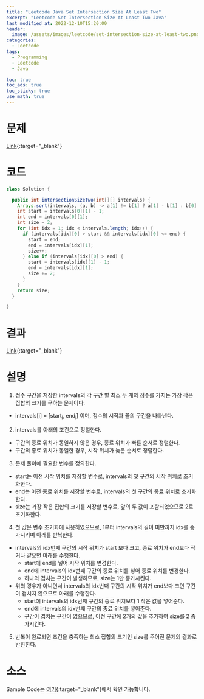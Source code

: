 ```yaml
---
title: "Leetcode Java Set Intersection Size At Least Two"
excerpt: "Leetcode Set Intersection Size At Least Two Java"
last_modified_at: 2022-12-10T15:20:00
header:
  image: /assets/images/leetcode/set-intersection-size-at-least-two.png
categories:
  - Leetcode
tags:
  - Programming
  - Leetcode
  - Java

toc: true
toc_ads: true
toc_sticky: true
use_math: true
---
```

# 문제
[Link](https://leetcode.com/problems/set-intersection-size-at-least-two){:target="_blank"}

# 코드
```java
class Solution {

  public int intersectionSizeTwo(int[][] intervals) {
    Arrays.sort(intervals, (a, b) -> a[1] != b[1] ? a[1] - b[1] : b[0] - a[0]);
    int start = intervals[0][1] - 1;
    int end = intervals[0][1];
    int size = 2;
    for (int idx = 1; idx < intervals.length; idx++) {
      if (intervals[idx][0] > start && intervals[idx][0] <= end) {
        start = end;
        end = intervals[idx][1];
        size++;
      } else if (intervals[idx][0] > end) {
        start = intervals[idx][1] - 1;
        end = intervals[idx][1];
        size += 2;
      }
    }
    return size;
  }

}
```

# 결과
[Link](https://leetcode.com/problems/set-intersection-size-at-least-two/submissions/857436052/){:target="_blank"}

# 설명
1. 정수 구간을 저장한 intervals의 각 구간 별 최소 두 개의 정수를 가지는 가장 작은 집합의 크기를 구하는 문제이다.
- intervals[i] = [start<sub>i</sub>, end<sub>i</sub>] 이며, 정수의 시작과 끝의 구간을 나타낸다.

2. intervals를 아래의 조건으로 정렬한다.
- 구간의 종료 위치가 동일하지 않은 경우, 종료 위치가 빠른 순서로 정렬한다.
- 구간의 종료 위치가 동일한 경우, 시작 위치가 늦은 순서로 정렬한다.

3. 문제 풀이에 필요한 변수를 정의한다.
- start는 이전 시작 위치를 저장할 변수로, intervals의 첫 구간의 시작 위치로 초기화한다.
- end는 이전 종료 위치를 저장할 변수로, intervals의 첫 구간의 종료 위치로 초기화한다.
- size는 가장 작은 집합의 크기를 저장할 변수로, 앞의 두 값이 포함되었으므로 2로 초기화한다.

4. 첫 값은 변수 초기화에 사용하였으므로, 1부터 intervals의 길이 미만까지 idx를 증가시키며 아래를 반복한다.
- intervals의 idx번째 구간의 시작 위치가 start 보다 크고, 종료 위치가 end보다 작거나 같으면 아래를 수행한다.
  - start에 end를 넣어 시작 위치를 변경한다.
  - end에 intervals의 idx번째 구간의 종료 위치를 넣어 종료 위치를 변경한다.
  - 하나의 겹치는 구간이 발생하므로, size는 1만 증가시킨다.
- 위의 경우가 아니면서 intervals의 idx번째 구간의 시작 위치가 end보다 크면 구간이 겹치지 않으므로 아래를 수행한다.
  - start에 intervals의 idx번째 구간의 종료 위치보다 1 작은 값을 넣어준다.
  - end에 intervals의 idx번째 구간의 종료 위치를 넣어준다.
  - 구간이 겹치는 구간이 없으므로, 이전 구간에 2개의 값을 추가하여 size를 2 증가시킨다.

5. 반복이 완료되면 조건을 충족하는 최소 집합의 크기인 size를 주어진 문제의 결과로 반환한다.

# 소스
Sample Code는 [여기](https://github.com/GracefulSoul/leetcode/blob/master/src/main/java/gracefulsoul/problems/SetIntersectionSizeAtLeastTwo.java){:target="_blank"}에서 확인 가능합니다.